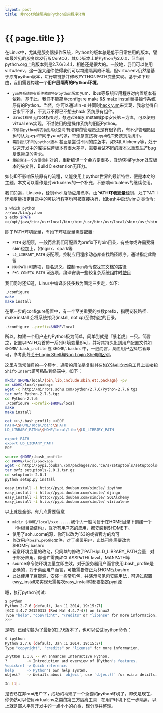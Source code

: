 ```yaml
---
layout: post
title: 非root构建隔离的Python应用程序环境
---
```


{{ page.title }}
================ 

在Linux中，尤其是服务器操作系统，Python的版本总是低于日常使用的版本，譬如最常见的服务器发行版CentOS，其6.5版本上的Python为2.6.6，但当前python.org上的版本则是2.7.6/3.4.1，相差还是很大的。一般地，我们可以使用virtualenv，这一强大组件使得我们可以构建隔离的环境，但virtualenv仍然是基于原有python版本，进行软链接并修改PYTHONPATH变量实现。基于如下理由，我们需要构建一个**用户层隔离的Python环境**。

- `yum等系统原有组件依赖特定python版本` yum、ibus等系统应用程序对内置版本有依赖，基于此，我们不能简单configure make && make install替换操作系统原有的Python。当然，你可以通过ln -s 并同时[hack yum](http://blog.csdn.net/jcjc918/article/details/11022345)来实现，我总觉得自己水平不够，不到万不得已不想去hack 系统原有组件。
- `无root权限` 无root权限时，想通过easy_install或pip安装第三方库，可以使用virtual env实现，不过使用的是操作系统的旧版Python。
- `不想将python库安装到系统空间` 有洁癖的管理员还是有很多的，有不少管理员固执的认为pypi不同于yum的源，不愿意直接将pypi的库安装到系统中。
- `需要尝试不同的python版本` 甚至是尝试不同的库版本，如SQLAlchemy等，处于快速开发中的库往往跨版本有很大差异，需要尝试不同的版本以重现生产bug是很常见的需求。
- `重新编译一个方便很多` 对的，重新编译一个会方便很多，自动获得Python对应版本的头文件，Build C extension无压力。

如何即不影响系统原有的流程，又能使用上python世界的最新特性，便是本文的主题，本文可以看作是对virtualenv的一个补充，不影响virtualenv的继续使用。

我们知道，Linux中，控制shell启动应用程序，由**PATH环境变量**控制，处于PATH环境变量指定目录中的可执行程序均可被直接执行，如bash中启动vim之类命令:
``` Bash
$ which python
>>/usr/bin/python
$ echo $PATH
>>/opt/java/bin:/usr/local/bin:/bin:/usr/bin:/usr/local/sbin:/usr/sbin:/sbin:/home/bigdata/bin
```

除了PATH环境变量，有如下环境变量需要配置:

- `PATH` 必配项，一般而言我们可配置为prefix下的bin目录，有些你或许需要将sbin也加上，如nginx、spark等
- `LD_LIBRARY_PATH` 必配项，控制应用程序动态库查找路径顺序，通过指定此路径
- `MANPATH` 可选项，顾名思义，控制man命令查找其文档的路径
- `PKG_CONFIG_PATH` 可选项，编译安装一些较复杂系统组件时[使用](http://www.chenjunlu.com/2011/03/understanding-pkg-config-tool/)

我们同时还知道，Linux中编译安装多数为固定三步走，如下:

``` Bash
./configure
make
make install 
```

在第一步的configure配置中，有一个至关重要的参数prefix，指明安装路径，make install 会将系统拷贝(install, not cp)至你指定的目录。
``` Bash
./configure --prefix=$HOME/local
```

所以，构建一个用户态的Python极为简单，简单到就是『纸老虎』一只。简言之，配置以PATH为首的一系列环境变量即可，并将其持久化到用户配置文件如 `$HOME/.bash_profile` 或 `$HOME/.bashrc` 中，一般而言，桌面用户选择后者即可，参考此处[关于Login Shell与Non Login Shell的区别](https://wido.me/sunteya/understand-bashrc-and-profile)。

这里有我常使用的一个脚本，通常的用法是复制并在如[XShell](http://www.netsarang.com/products/xsh_overview.html)之类的工具上直接按`Shift-Insert`即可粘贴到终端中，如下：

``` Bash
mkdir $HOME/local/{bin,lib,include,sbin,etc,package} -pv
cd $HOME/local/package
wget -c http://mirrors.sohu.com/python/2.7.6/Python-2.7.6.tgz
tar xvfz Python-2.7.6.tgz
cd Python-2.7.6
./configure --prefix=$HOME/local
make
make install

cat >>~/.bash_profile <<EOF
PATH=\$HOME/local/bin:\$PATH
LD_LIBRARY_PATH=\$HOME/local/lib:\$LD_LIBRARY_PATH

export PATH
export LD_LIBRARY_PATH
EOF

source $HOME/.bash_profile
cd $HOME/local/package
wget -c http://pypi.douban.com/packages/source/s/setuptools/setuptools-2.0.1.tar.gz
tar xvfz setuptools-2.0.1.tar.gz
cd setuptools-2.0.1
python setup.py install

easy_install -i http://pypi.douban.com/simple/ ipython
easy_install -i http://pypi.douban.com/simple/ django
easy_install -i http://pypi.douban.com/simple/ SQLAlchemy
easy_install -i http://pypi.douban.com/simple/ virtualenv
```
以上就是全部，有几点需要留意:
- `mkdir $HOME/local/xxx......`我个人一般习惯于在HOME目录下创建一个『伪根目录结构』，将所有用户态的应用，都安装到$HOME下。
- 使用了sohu.com的源，你可以改为163的或者官方的均可
- 修改用户bash_profile文件，对于桌面用户，此处可能需要改为 $HOME/.bashrc
- 留意环境变量的改动，只简单的修改了PATH与LD\_LIBRARY\_PATH变量，对于部分应用，你也许需要如CLASSPATH(Java)，MANPATH等
- source命令使环境变量立即生效，对于服务器用户而言使用.bash_profile是正确的，对于桌面用户而言，可能需要修正为$HOME/.bashrc
- 此处使用了豆瓣源，安装一些常见包，并演示常见包安装用法，可通过配置easy\_install来实现无需每次easy\_install时都要指定pypi源

嗯，执行python试试:
``` Bash
$ python
Python 2.7.6 (default, Jan 11 2014, 19:15:27) 
[GCC 4.4.7 20120313 (Red Hat 4.4.7-4)] on linux2
Type "help", "copyright", "credits" or "license" for more information.
>>> 
```
是吧，已经切换为了最新的2.7.6版本了，也可以试试ipython命令：
``` Bash
$ ipython
Python 2.7.6 (default, Jan 11 2014, 19:15:27) 
Type "copyright", "credits" or "license" for more information.

IPython 1.1.0 -- An enhanced Interactive Python.
?         -> Introduction and overview of IPython's features.
%quickref -> Quick reference.
help      -> Python's own help system.
object?   -> Details about 'object', use 'object??' for extra details.

In [1]: 
```
是否已在非root用户下，成功的构建了一个全套的python环境了，即使是现在，你仍然可以使用virtualenv之类的第三方隔离工具，在用户环境下进一步隔离，以上就是鄙人平时开发中的一点小小的心得，现分享并整理。
